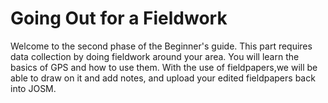 
Going Out for a Fieldwork
========================

Welcome to the second phase of the Beginner's guide. This part requires data collection by doing fieldwork around your area. You will learn the basics of GPS and how to use them. With the use of fieldpapers,we will be able to draw on it and add notes, and upload your edited fieldpapers back into JOSM.


